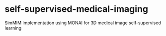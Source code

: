 # self-supervised-medical-imaging
SimMIM implementation using MONAI for 3D medical image self-supervised learning
